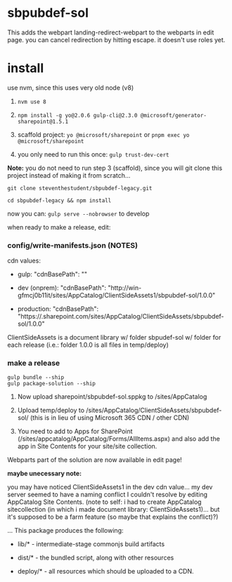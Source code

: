 # sbpubdef-sol

  

This adds the webpart landing-redirect-webpart to the webparts in edit page. you can cancel redirection by hitting escape. it doesn't use roles yet.

  

# install

use nvm, since this uses very old node (v8)

  

1. ```nvm use 8```

2. ```npm install -g yo@2.0.6 gulp-cli@2.3.0 @microsoft/generator-sharepoint@1.5.1```

3. scaffold project: ```yo @microsoft/sharepoint``` or ```pnpm exec yo @microsoft/sharepoint```

4. you only need to run this once: ```gulp trust-dev-cert```

  

**Note:** you do not need to run step 3 (scaffold), since you will git clone this project instead of making it from scratch...

  

```git clone steventhestudent/sbpubdef-legacy.git```

```cd sbpubdef-legacy && npm install```

  

now you can: ```gulp serve --nobrowser``` to develop

  

when ready to make a release, edit:

  

### config/write-manifests.json (NOTES)

cdn values:

- gulp: "cdnBasePath": "<!-- PATH TO CDN -->"

- dev (onprem): "cdnBasePath": "http://win-gfmcj0b11it/sites/AppCatalog/ClientSideAssets1/sbpubdef-sol/1.0.0"

- production: "cdnBasePath": "https://<tenant>.sharepoint.com/sites/AppCatalog/ClientSideAssets/sbpubdef-sol/1.0.0"

  

ClientSideAssets is a document library w/ folder sbpudef-sol w/ folder for each release (i.e.: folder 1.0.0 is all files in temp/deploy)

  

### make a release
```
gulp bundle --ship
gulp package-solution --ship
```

1. Now upload sharepoint/sbpubdef-sol.sppkg to /sites/AppCatalog

2. Upload temp/deploy to /sites/AppCatalog/ClientSideAssets/sbpubdef-sol/<version> (this is in lieu of using Microsoft 365 CDN / other CDN)

3. You need to add to Apps for SharePoint (/sites/appcatalog/AppCatalog/Forms/AllItems.aspx) and also add the app in Site Contents for your site/site collection.

  

Webparts part of the solution are now available in edit page!

  
  

**maybe unecessary note:**

you may have noticed ClientSideAssets1 in the dev cdn value... my dev server seemed to have a naming conflict I couldn't resolve by editing AppCatalog Site Contents. (note to self: i had to create AppCatalog sitecollection (in which i made document library: ClientSideAssets1)... but it's supposed to be a farm feature (so maybe that explains the conflict)?)

  



...
This package produces the following:

* lib/* - intermediate-stage commonjs build artifacts

* dist/* - the bundled script, along with other resources

* deploy/* - all resources which should be uploaded to a CDN.
